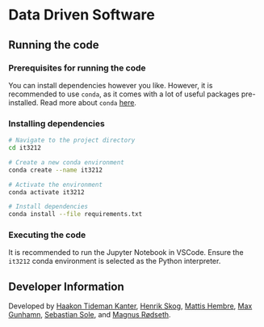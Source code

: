 # Data Driven Software

## Running the code

### Prerequisites for running the code

You can install dependencies however you like. However, it is recommended to use `conda`, as it comes with a lot of useful packages pre-installed. Read more about `conda` [here](https://docs.conda.io/en/latest/).

### Installing dependencies

```sh
# Navigate to the project directory
cd it3212

# Create a new conda environment
conda create --name it3212

# Activate the environment
conda activate it3212

# Install dependencies
conda install --file requirements.txt
```

### Executing the code

It is recommended to run the Jupyter Notebook in VSCode. Ensure the `it3212` conda environment is selected as the Python interpreter.

## Developer Information

Developed by [Haakon Tideman Kanter](https://github.com/haakonka), [Henrik Skog](https://github.com/henrikskog), [Mattis Hembre](https://github.com/CzternastyHembre), [Max Gunhamn](https://github.com/maxhamn), [Sebastian Sole](https://github.com/Sebastian-Sole), and [Magnus Rødseth](https://github.com/magnusrodseth).
